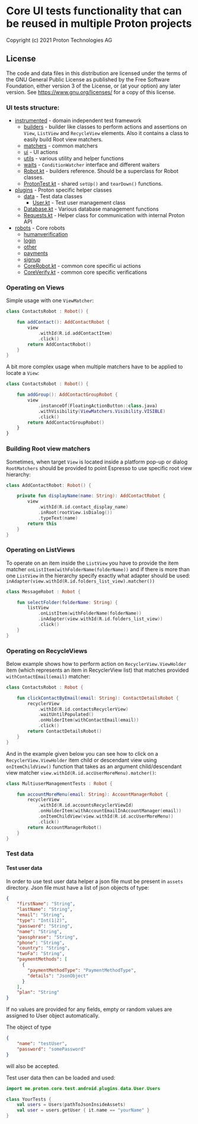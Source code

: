 
# Core UI tests functionality that can be reused in multiple Proton projects

Copyright (c) 2021 Proton Technologies AG

## License

The code and data files in this distribution are licensed under the terms of the GNU General Public License as published by the Free Software Foundation, either version 3 of the License, or (at your option) any later version. See <https://www.gnu.org/licenses/> for a copy of this license.

### UI tests structure:

- [instrumented](instrumented) - domain independent test framework 
    - [builders](instrumented/builders) - builder like classes to perform actions and assertions on `View`, `ListView` and `RecycleView` elements. Also it contains a class to easily build Root view matchers.  
    - [matchers](instrumented/matchers) - common matchers 
    - [ui](instrumented/ui) - UI actions
    - [utils](instrumented/utils) - various utility and helper functions
    - [waits](instrumented/waits) - `ConditionWatcher` interface and different waiters
    - [Robot.kt](instrumented/Robot.kt) - builders reference. Should be a superclass for Robot classes.
    - [ProtonTest.kt](instrumented/ProtonTest.kt) - shared `setUp()` and `tearDown()` functions.
- [plugins](plugins) - Proton specific helper classes
    - [data](plugins/data) - Test data classes
        - [User.kt](plugins/data/User.kt) - Test user management class
    - [Database.kt](plugins/Database.kt) - Various database management functions
    - [Requests.kt](plugins/Requests.kt) - Helper class for communication with internal Proton API
- [robots](robots) - Core robots
    - [humanverification](robots/humanverification)
    - [login](robots/login)
    - [other](robots/other)
    - [payments](robots/payments)
    - [signup](robots/signup)
    - [CoreRobot.kt](robots/CoreRobot.kt) - common core specific ui actions
    - [CoreVerify.kt](robots/CoreVerify.kt) - common core specific verifications

### Operating on Views

Simple usage with one `ViewMatcher`:
```kotlin
class ContactsRobot : Robot() {

    fun addContact(): AddContactRobot {
        view
            .withId(R.id.addContactItem)
            .click()
        return AddContactRobot()
    }
}
```
A bit more complex usage when multiple matchers have to be applied to locate a `View`:
```kotlin
class ContactsRobot : Robot() {

    fun addGroup(): AddContactGroupRobot {
        view
            .instanceOf(FloatingActionButton::class.java)
            .withVisibility(ViewMatchers.Visibility.VISIBLE)
            .click()
        return AddContactGroupRobot()
    }
}
```

### Building Root view matchers
Sometimes, when target `View` is located inside a platform pop-up or dialog `RootMatchers` should be provided to point Espresso to use specific root view hierarchy:
```kotlin
class AddContactRobot: Robot() {

    private fun displayName(name: String): AddContactRobot {
        view
            .withId(R.id.contact_display_name)
            .inRoot(rootView.isDialog())
            .typeText(name)
        return this
    }
}
``` 

### Operating on ListViews
To operate on an item inside the `ListView` you have to provide the item matcher `onListItem(withFolderName(folderName))` and if there is more than one `ListView` in the hierarchy specify exactly what adapter should be used: `inAdapter(view.withId(R.id.folders_list_view).matcher())`    

```kotlin
class MessageRobot : Robot {

    fun selectFolder(folderName: String) {
        listView
            .onListItem(withFolderName(folderName))
            .inAdapter(view.withId(R.id.folders_list_view))
            .click()
    }
}
```

### Operating on RecycleViews

Below example shows how to perform action on `RecyclerView.ViewHolder` item (which represents an item in RecyclerView list) that matches provided `withContactEmail(email)` matcher:
```kotlin
class ContactsRobot : Robot {

    fun clickContactByEmail(email: String): ContactDetailsRobot {
        recyclerView
            .withId(R.id.contactsRecyclerView)
            .waitUntilPopulated()
            .onHolderItem(withContactEmail(email))
            .click()
        return ContactDetailsRobot()
    }
}
```

And in the example given below you can see how to click on a `RecyclerView.ViewHolder` item child or descendant view using `onItemChildView()` function that takes as an argument child/descendant view matcher `view.withId(R.id.accUserMoreMenu).matcher()`:
```kotlin
class MultiuserManagementTests : Robot {

    fun accountMoreMenu(email: String): AccountManagerRobot {
        recyclerView
            .withId(R.id.accountsRecyclerViewId)
            .onHolderItem(withAccountEmailInAccountManager(email))
            .onItemChildView(view.withId(R.id.accUserMoreMenu))
            .click()
        return AccountManagerRobot()
    }
}
```

### Test data

#### Test user data

In order to use test user data helper a json file must be present in `assets` directory. Json file must have a list of json objects of type:

```json
{
    "firstName": "String",
    "lastName": "String",
    "email": "String",
    "type": "Int(1|2)",
    "password": "String",
    "name": "String",
    "passphrase": "String",
    "phone": "String",
    "country": "String",
    "twoFa": "String",
    "paymentMethods": [
      {
        "paymentMethodType": "PaymentMethodType",
        "details": "JsonObject"
      }
    ],
    "plan": "String"
}
```

If no values are provided for any fields, empty or random values are assigned to User object automatically.

The object of type 
```json
{
    "name": "testUser",
    "password": "somePassword"
}
```
will also be accepted.

Test user data then can be loaded and used:

```kotlin
import me.proton.core.test.android.plugins.data.User.Users

class YourTests {
    val users = Users(pathToJsonInsideAssets)
    val user = users.getUser { it.name == "yourName" }
}
```